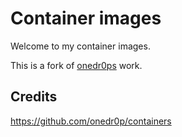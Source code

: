 # Container images

Welcome to my container images.

This is a fork of [onedr0ps](https://github.com/onedr0p/containers) work.




## Credits

https://github.com/onedr0p/containers
